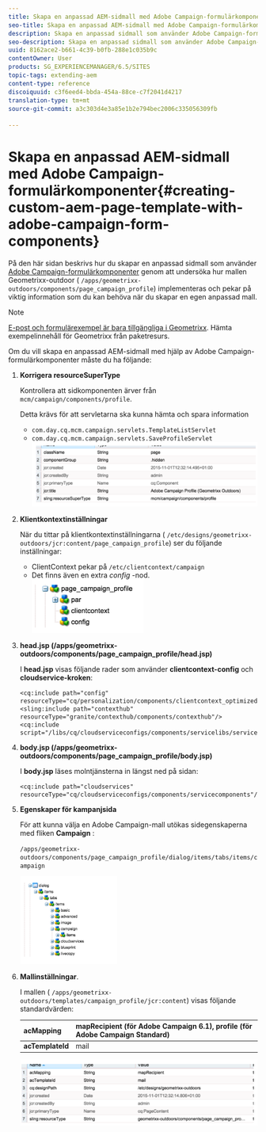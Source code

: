 ```yaml
---
title: Skapa en anpassad AEM-sidmall med Adobe Campaign-formulärkomponenter
seo-title: Skapa en anpassad AEM-sidmall med Adobe Campaign-formulärkomponenter
description: Skapa en anpassad sidmall som använder Adobe Campaign-formulärkomponenter
seo-description: Skapa en anpassad sidmall som använder Adobe Campaign-formulärkomponenter
uuid: 8162ace2-b661-4c39-b0fb-288e1c035b9c
contentOwner: User
products: SG_EXPERIENCEMANAGER/6.5/SITES
topic-tags: extending-aem
content-type: reference
discoiquuid: c3f6eed4-bbda-454a-88ce-c7f2041d4217
translation-type: tm+mt
source-git-commit: a3c303d4e3a85e1b2e794bec2006c335056309fb

---
```



# Skapa en anpassad AEM-sidmall med Adobe Campaign-formulärkomponenter{#creating-custom-aem-page-template-with-adobe-campaign-form-components}

På den här sidan beskrivs hur du skapar en anpassad sidmall som använder [Adobe Campaign-formulärkomponenter](/help/sites-authoring/adobe-campaign-components.md) genom att undersöka hur mallen Geometrixx-outdoor ( `/apps/geometrixx-outdoors/components/page_campaign_profile`) implementeras och pekar på viktig information som du kan behöva när du skapar en egen anpassad mall.

>[!NOTE]
>
>[E-post och formulärexempel är bara tillgängliga i Geometrixx](/help/sites-developing/we-retail.md). Hämta exempelinnehåll för Geometrixx från paketresurs.

Om du vill skapa en anpassad AEM-sidmall med hjälp av Adobe Campaign-formulärkomponenter måste du ha följande:

1. **Korrigera resourceSuperType**

   Kontrollera att sidkomponenten ärver från `mcm/campaign/components/profile`.

   Detta krävs för att servletarna ska kunna hämta och spara information

   * `com.day.cq.mcm.campaign.servlets.TemplateListServlet`
   * `com.day.cq.mcm.campaign.servlets.SaveProfileServlet`
   ![chlimage_1-201](assets/chlimage_1-201.png)

1. **Klientkontextinställningar**

   När du tittar på klientkontextinställningarna ( `/etc/designs/geometrixx-outdoors/jcr:content/page_campaign_profile`) ser du följande inställningar:

   * ClientContext pekar på `/etc/clientcontext/campaign`
   * Det finns även en extra *config* -nod.
   ![chlimage_1-202](assets/chlimage_1-202.png)

1. **head.jsp (/apps/geometrixx-outdoors/components/page_campaign_profile/head.jsp)**

   I **head.jsp** visas följande rader som använder **clientcontext-config** och **cloudservice-kroken**:

   ```
   <cq:include path="config" resourceType="cq/personalization/components/clientcontext_optimized/config"/>
   <sling:include path="contexthub" resourceType="granite/contexthub/components/contexthub"/>
   <cq:include script="/libs/cq/cloudserviceconfigs/components/servicelibs/servicelibs.jsp"/>
   ```

1. **body.jsp (/apps/geometrixx-outdoors/components/page_campaign_profile/body.jsp)**

   I **body.jsp** läses molntjänsterna in längst ned på sidan:

   ```
   <cq:include path="cloudservices" resourceType="cq/cloudserviceconfigs/components/servicecomponents"/>
   ```

1. **Egenskaper för kampanjsida**

   För att kunna välja en Adobe Campaign-mall utökas sidegenskaperna med fliken **Campaign** :

   `/apps/geometrixx-outdoors/components/page_campaign_profile/dialog/items/tabs/items/campaign`

   ![chlimage_1-203](assets/chlimage_1-203.png)

1. **Mallinställningar**.

   I mallen ( `/apps/geometrixx-outdoors/templates/campaign_profile/jcr:content`) visas följande standardvärden:

   | **acMapping** | mapRecipient (för Adobe Campaign 6.1), profile (för Adobe Campaign Standard) |
   |---|---|
   | **acTemplateId** | mail |

   ![chlimage_1-204](assets/chlimage_1-204.png)

